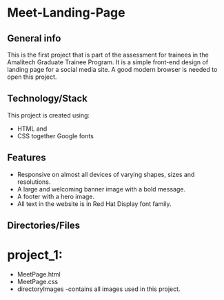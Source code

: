 # Meet-Landing-Page

## General info
This is the first project that is part of the assessment for trainees in the Amalitech Graduate Trainee Program. It is a simple front-end design of landing page for a social media site. A good modern browser is needed to open this project.

## Technology/Stack
This project is created using:
* HTML and
* CSS together Google fonts

## Features
* Responsive on almost all devices of varying shapes, sizes and resolutions.
* A large and welcoming banner image with a bold message.
* A footer with a hero image.
* All text in the website is in Red Hat Display font family.

## Directories/Files
# project_1:
* MeetPage.html
* MeetPage.css
* directoryImages
  -contains all images used in this project.
  
  


